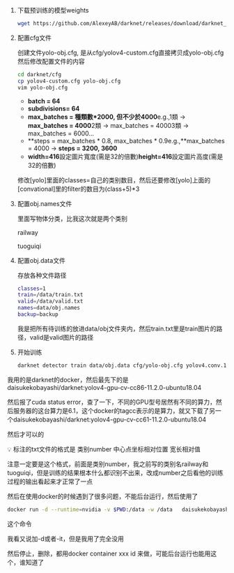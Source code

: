 1. 下载预训练的模型weights

   ```bash
   wget https://github.com/AlexeyAB/darknet/releases/download/darknet_yolo_v3_optimal/yolov4.conv.137
   ```

2. 配置cfg文件

   创建文件yolo-obj.cfg, 是从cfg/yolov4-custom.cfg直接拷贝成yolo-obj.cfg然后修改配置文件的内容

   ```bash
   cd darknet/cfg
   cp yolov4-custom.cfg yolo-obj.cfg
   vim yolo-obj.cfg
   ```

   - **batch = 64**
   - **subdivisions= 64**
   - **max_batches = 種類數\*2000, 但不少於4000**e.g.,1類 -> **max_batches = 4000**2類 -> max_batches = 40003類 -> max_batches = 6000…
   - **steps = max_batches * 0.8, max_batches * 0.9e.g.,**max_batches = 4000 -> **steps = 3200, 3600**
   - **width=416**設定圖片寬度(需是32的倍數)**height=416**設定圖片高度(需是32的倍數)

   修改[yolo]里面的classes=自己的类别数目，然后还要修改[yolo]上面的[convational]里的filter的数目为(class+5)*3

3. 配置obj.names文件

   里面写物体分类，比我这次就是两个类别

   railway

   tuoguiqi

4. 配置obj.data文件

   存放各种文件路径

   ```bash
   classes=1
   train=/data/train.txt
   valid=/data/valid.txt
   names=data/obj.names
   backup=backup
   ```

   我是把所有待训练的放进data/obj文件夹内，然后train.txt里是train图片的路径，valid是valid图片的路径

5. 开始训练

   ```bash
   darknet detector train data/obj.data cfg/yolo-obj.cfg yolov4.conv.137 -dont_show -map
   ```

我用的是darknet的docker，然后最先下的是daisukekobayashi/darknet:yolov4-gpu-cv-cc86-11.2.0-ubuntu18.04

然后报了cuda status error，查了一下，不同的GPU型号居然有不同的算力，然后服务器的这台算力是6.1，这个docker的tagcc表示的是算力，就又下载了另一个daisukekobayashi/darknet:yolov4-gpu-cv-cc61-11.2.0-ubuntu18.04

然后才可以的

<aside> 💡 标注的txt文件的格式是 类别number  中心点坐标相对位置   宽长相对值

注意一定要是这个格式，前面是类别number，我之前写的类别名railway和tuoguiqi，但是训练的结果根本什么都识别不出来，改成number之后看他的训练过程的输出看起来才正常了一点

</aside>

然后在使用docker的时候遇到了很多问题，不能后台运行，然后使用了

```bash
docker run -d --runtime=nvidia -v $PWD:/data -w /data   daisukekobayashi/darknet:yolov4-gpu-cv-cc86-11.2.0-ubuntu18.04 tail -f /dev/null
```

这个命令

我看又说加-d或者-it，但是我用了完全没用

然后停止，删除，都用docker container xxx id 来做，可能后台运行也能用这个，谁知道了